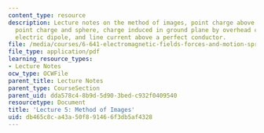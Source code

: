 ```yaml
---
content_type: resource
description: Lecture notes on the method of images, point charge above ground plane,
  point charge and sphere, charge induced in ground plane by overhead conductor, point
  electric dipole, and line current above a perfect conductor.
file: /media/courses/6-641-electromagnetic-fields-forces-and-motion-spring-2009/db465c8ca43a50f891466f3db5af4328_MIT6_641s09_lec05.pdf
file_type: application/pdf
learning_resource_types:
- Lecture Notes
ocw_type: OCWFile
parent_title: Lecture Notes
parent_type: CourseSection
parent_uid: dda578c4-8b9d-5d90-3bed-c932f0409540
resourcetype: Document
title: 'Lecture 5: Method of Images'
uid: db465c8c-a43a-50f8-9146-6f3db5af4328
---
```

